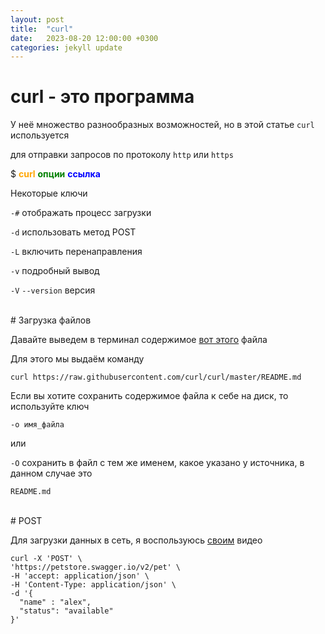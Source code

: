 ```yaml
---
layout: post
title:  "curl"
date:   2023-08-20 12:00:00 +0300
categories: jekyll update
---
```


# curl - это программа

У неё множество разнообразных возможностей, но в этой статье `curl` используется

для отправки запросов по протоколу `http` или `https`

$ <span style = "color: orange">**curl**</span>  <span style = "color: green">**опции**</span>  <span style = "color: blue">**ссылка**</span>

Некоторые ключи

`-#` отображать процесс загрузки

`-d` использовать метод POST

`-L` включить перенаправления

`-v` подробный вывод

`-V` `--version` версия 

<br>
# Загрузка файлов

Давайте выведем в терминал содержимое [вот этого](https://raw.githubusercontent.com/curl/curl/master/README.md) файла

Для этого мы выдаём команду

`curl https://raw.githubusercontent.com/curl/curl/master/README.md`

Если вы хотите сохранить содержимое файла к себе на диск, то используйте ключ

`-o имя_файла`

или

`-O` сохранить в файл с тем же именем, какое указано у источника, в данном случае это

`README.md`

<br>
# POST

Для загрузки данных в сеть, я воспользуюсь [своим](https://youtu.be/5-JRULBGG7k) видео

    curl -X 'POST' \
    'https://petstore.swagger.io/v2/pet' \
    -H 'accept: application/json' \
    -H 'Content-Type: application/json' \
    -d '{
      "name" : "alex",
      "status": "available"
    }'

